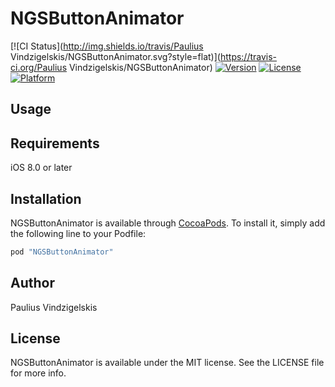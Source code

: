# NGSButtonAnimator

[![CI Status](http://img.shields.io/travis/Paulius Vindzigelskis/NGSButtonAnimator.svg?style=flat)](https://travis-ci.org/Paulius Vindzigelskis/NGSButtonAnimator)
[![Version](https://img.shields.io/cocoapods/v/NGSButtonAnimator.svg?style=flat)](http://cocoapods.org/pods/NGSButtonAnimator)
[![License](https://img.shields.io/cocoapods/l/NGSButtonAnimator.svg?style=flat)](http://cocoapods.org/pods/NGSButtonAnimator)
[![Platform](https://img.shields.io/cocoapods/p/NGSButtonAnimator.svg?style=flat)](http://cocoapods.org/pods/NGSButtonAnimator)

## Usage



## Requirements

iOS 8.0 or later

## Installation

NGSButtonAnimator is available through [CocoaPods](http://cocoapods.org). To install
it, simply add the following line to your Podfile:

```ruby
pod "NGSButtonAnimator"
```

## Author

Paulius Vindzigelskis

## License

NGSButtonAnimator is available under the MIT license. See the LICENSE file for more info.
